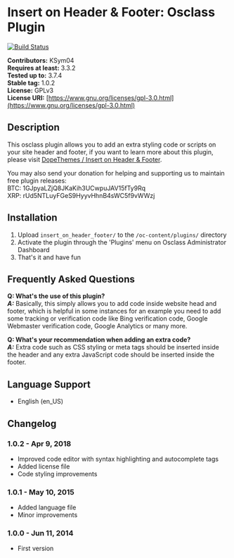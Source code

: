 # Insert on Header & Footer: Osclass Plugin #

[![Build Status](https://travis-ci.org/KSym04/insert_on_header_footer.svg?branch=master)](https://travis-ci.org/KSym04/insert_on_header_footer)

**Contributors:** KSym04\
**Requires at least:** 3.3.2\
**Tested up to:** 3.7.4\
**Stable tag:** 1.0.2\
**License:** GPLv3\
**License URI:** [https://www.gnu.org/licenses/gpl-3.0.html](https://www.gnu.org/licenses/gpl-3.0.html)

## Description ##

This osclass plugin allows you to add an extra styling code or scripts on your site header and footer, if you want to learn more about this plugin, please visit [DopeThemes / Insert on Header & Footer](https://www.dopethemes.com/downloads/insert-header-footer/?utm_source=oc-repo&utm_medium=link&utm_campaign=readme).  

You may also send your donation for helping and supporting us to maintain free plugin releases:  
BTC: 1GJpyaLZjQ8JKaKih3UCwpuJAV15fTy9Rq  
XRP: rUd5NTLuyFGeS9HyyvHhnB4sWC5f9vWWzj

## Installation ##

1. Upload `insert_on_header_footer/` to the `/oc-content/plugins/` directory
2. Activate the plugin through the 'Plugins' menu on Osclass Administrator Dashboard
3. That's it and have fun

## Frequently Asked Questions ##

**Q: What's the use of this plugin?**\
**_A:_** Basically, this simply allows you to add code inside website head and footer, which is helpful in some instances for an example you need to add some tracking or verification code like Bing verification code, Google Webmaster verification code, Google Analytics or many more.

**Q: What's your recommendation when adding an extra code?**\
**_A:_** Extra code such as CSS styling or meta tags should be inserted inside the header and any extra JavaScript code should be inserted inside the footer.

## Language Support ##

* English (en_US)

## Changelog ##

### 1.0.2 - Apr 9, 2018 ###

* Improved code editor with syntax highlighting and autocomplete tags
* Added license file
* Code styling improvements

### 1.0.1 - May 10, 2015 ###

* Added language file
* Minor improvements

### 1.0.0 - Jun 11, 2014 ###

* First version
